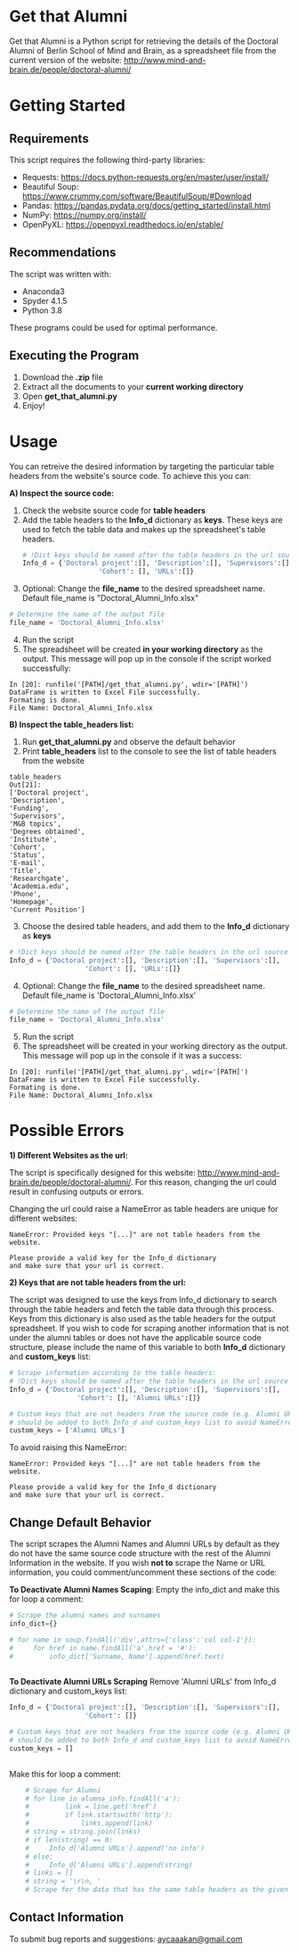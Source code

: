 # Get that Alumni
Get that Alumni is a Python script for retrieving the details of the Doctoral Alumni of Berlin School of Mind and Brain, as a spreadsheet file from the current version of the website: http://www.mind-and-brain.de/people/doctoral-alumni/

# Getting Started
##  Requirements
This script requires the following third-party libraries:

* Requests: https://docs.python-requests.org/en/master/user/install/
* Beautiful Soup: https://www.crummy.com/software/BeautifulSoup/#Download
* Pandas: https://pandas.pydata.org/docs/getting_started/install.html
* NumPy: https://numpy.org/install/
* OpenPyXL: https://openpyxl.readthedocs.io/en/stable/

## Recommendations
The script was written with: 
* Anaconda3 
* Spyder 4.1.5
* Python 3.8

These programs could be used for optimal performance.

## Executing the Program
1) Download the **.zip** file
2) Extract all the documents to your **current working directory**
3) Open **get_that_alumni.py**
4) Enjoy!

# Usage
You can retreive the desired information by targeting the particular table headers from the website's source code.
To achieve this you can:

**A) Inspect the source code:** 
1) Check the website source code for **table headers**
2) Add the table headers to the **Info_d** dictionary as **keys**. These keys are used to fetch the table data and makes up the spreadsheet's table headers. 
      ```python
      # !Dict keys should be named after the table headers in the url source code!
      Info_d = {'Doctoral project':[], 'Description':[], 'Supervisors':[],
                         'Cohort': [], 'URLs':[]}
      ```
3) Optional: Change the **file_name** to the desired spreadsheet name. Default file_name is "Doctoral_Alumni_Info.xlsx"

  ```python
  # Determine the name of the output file
  file_name = 'Doctoral_Alumni_Info.xlsx'
  ```
4) Run the script
5) The spreadsheet will be created **in your working directory** as the output. 
    This message will pop up in the console if the script worked successfully:
  ```Console
  In [20]: runfile('[PATH]/get_that_alumni.py', wdir='[PATH]')
  DataFrame is written to Excel File successfully. 
  Formating is done.
  File Name: Doctoral_Alumni_Info.xlsx
  ```
**B) Inspect the table_headers list:**
  1) Run **get_that_alumni.py** and observe the default behavior
  2) Print **table_headers** list to the console to see the list of table headers from the website
  ```Console
table_headers
Out[21]: 
['Doctoral project',
 'Description',
 'Funding',
 'Supervisors',
 'M&B topics',
 'Degrees obtained',
 'Institute',
 'Cohort',
 'Status',
 'E-mail',
 'Title',
 'Researchgate',
 'Academia.edu',
 'Phone',
 'Homepage',
 'Current Position']
 ```
  3) Choose the desired table headers, and add them to the **Info_d** dictionary as **keys**
  ```python
  # !Dict keys should be named after the table headers in the url source code!
  Info_d = {'Doctoral project':[], 'Description':[], 'Supervisors':[],
                     'Cohort': [], 'URLs':[]}
  ```
  4) Optional: Change the **file_name** to the desired spreadsheet name. Default file_name is 'Doctoral_Alumni_Info.xlsx'
  ```python
  # Determine the name of the output file
  file_name = 'Doctoral_Alumni_Info.xlsx'
  ```
  5) Run the script
  6) The spreadsheet will be created in your working directory as the output. 
      This message will pop up in the console if it was a success:
  ```Console
  In [20]: runfile('[PATH]/get_that_alumni.py', wdir='[PATH]')
  DataFrame is written to Excel File successfully. 
  Formating is done.
  File Name: Doctoral_Alumni_Info.xlsx
  ```

# Possible Errors

**1) Different Websites as the url:**

The script is specifically designed for this website: http://www.mind-and-brain.de/people/doctoral-alumni/. 
For this reason, changing the url could result in confusing outputs or errors.

Changing the url could raise a NameError as table headers are unique for different websites:

```console
NameError: Provided keys "[...]" are not table headers from the website.

Please provide a valid key for the Info_d dictionary 
and make sure that your url is correct.
```
**2) Keys that are not table headers from the url:**

The script was designed to use the keys from Info_d dictionary to search through the table headers and fetch the table data through this process.
Keys from this dictionary is also used as the table headers for the output spreadsheet.
If you wish to code for scraping another information that is not under the alumni tables or does not have the applicable source code structure, please include the name of this variable to both **Info_d** dictionary and **custom_keys** list:

  ```python
# Scrape information according to the table headers:
# !Dict keys should be named after the table headers in the url source code!
Info_d = {'Doctoral project':[], 'Description':[], 'Supervisors':[],
                   'Cohort': [], 'Alumni URLs':[]}

# Custom keys that are not headers from the source code (e.g. Alumni URLs) 
# should be added to both Info_d and custom_keys list to avoid NameError
custom_keys = ['Alumni URLs']
  ```
To avoid raising this NameError:

```console
NameError: Provided keys "[...]" are not table headers from the website.

Please provide a valid key for the Info_d dictionary 
and make sure that your url is correct.
```

## Change Default Behavior
The script scrapes the Alumni Names and Alumni URLs by default as they do not have the same source code structure with the rest of the Alumni Information in the website. If you wish **not to** scrape the Name or URL information, you could comment/uncomment these sections of the code:

**To Deactivate Alumni Names Scaping**:
Empty the info_dict and make this for loop a comment:
  ```python
# Scrape the alumni names and surnames
info_dict={}

# for name in soup.findAll('div',attrs={'class':'col col-1'}):
#     for href in name.findAll('a',href = '#'):
#         info_dict['Surname, Name'].append(href.text)
        
  ```

**To Deactivate Alumni URLs Scraping**
Remove 'Alumni URLs' from Info_d dictionary and custom_keys list:
```python
Info_d = {'Doctoral project':[], 'Description':[], 'Supervisors':[],
                   'Cohort': []}

# Custom keys that are not headers from the source code (e.g. Alumni URLs) 
# should be added to both Info_d and custom_keys list to avoid NameError
custom_keys = []
        
  ```
Make this for loop a comment:
```python
    # Scrape for Alumni 
    # for line in alumna_info.findAll('a'):
    #         link = line.get('href')
    #         if link.startswith('http'):
    #             links.append(link)
    # string = string.join(links)
    # if len(string) == 0:
    #     Info_d['Alumni URLs'].append('no info')
    # else:
    #     Info_d['Alumni URLs'].append(string)
    # links = []
    # string = '\r\n, '
    # Scrape for the data that has the same table headers as the given keys      
  ```


## Contact Information
To submit bug reports and suggestions:
aycaaakan@gmail.com


